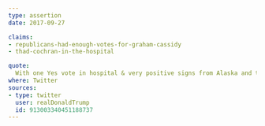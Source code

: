 ```yaml
---
type: assertion
date: 2017-09-27

claims:
- republicans-had-enough-votes-for-graham-cassidy
- thad-cochran-in-the-hospital

quote:
  With one Yes vote in hospital & very positive signs from Alaska and two others (McCain is out), we have the HCare Vote, but not for Friday!
where: Twitter
sources:
- type: twitter
  user: realDonaldTrump
  id: 913003340451188737
---
```

